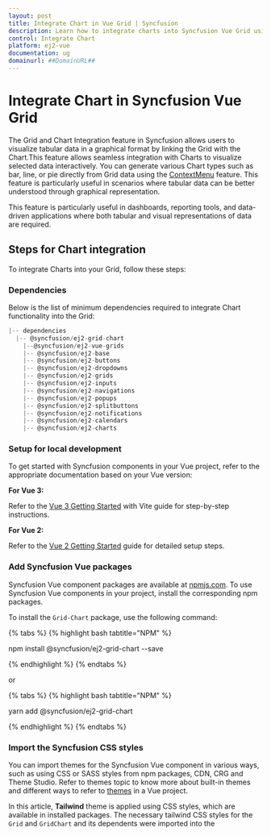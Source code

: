```yaml
---
layout: post
title: Integrate Chart in Vue Grid | Syncfusion
description: Learn how to integrate charts into Syncfusion Vue Grid using Essential JS 2 for interactive and insightful data visualization.
control: Integrate Chart 
platform: ej2-vue
documentation: ug
domainurl: ##DomainURL##
---
```


# Integrate Chart in Syncfusion Vue Grid

The Grid and Chart Integration feature in Syncfusion allows users to visualize tabular data in a graphical format by linking the Grid with the Chart.This feature allows seamless integration with Charts to visualize selected data interactively. You can generate various Chart types such as bar, line, or pie directly from Grid data using the [ContextMenu](https://ej2.syncfusion.com/vue/documentation/grid/context-menu) feature. This feature is particularly useful in scenarios where tabular data can be better understood through graphical representation.

This feature is particularly useful in dashboards, reporting tools, and data-driven applications where both tabular and visual representations of data are required.

## Steps for Chart integration

To integrate Charts into your Grid, follow these steps:

### Dependencies

Below is the list of minimum dependencies required to integrate Chart functionality into the Grid:

```javascript
|-- dependencies
  |-- @syncfusion/ej2-grid-chart
    |--@syncfusion/ej2-vue-grids
    |-- @syncfusion/ej2-base
    |-- @syncfusion/ej2-buttons
    |-- @syncfusion/ej2-dropdowns
    |-- @syncfusion/ej2-grids
    |-- @syncfusion/ej2-inputs
    |-- @syncfusion/ej2-navigations
    |-- @syncfusion/ej2-popups
    |-- @syncfusion/ej2-splitbuttons
    |-- @syncfusion/ej2-notifications
    |-- @syncfusion/ej2-calendars
    |-- @syncfusion/ej2-charts

```

### Setup for local development

To get started with Syncfusion components in your Vue project, refer to the appropriate documentation based on your Vue version:

**For Vue 3:**

Refer to the [Vue 3 Getting Started](https://ej2.syncfusion.com/vue/documentation/grid/vue-3-getting-started#set-up-the-vite-project) with Vite guide for step-by-step instructions.

**For Vue 2:**

Refer to the [Vue 2 Getting Started](https://ej2.syncfusion.com/vue/documentation/grid/getting-started#setting-up-the-vue-2-project) guide for detailed setup steps.

### Add Syncfusion Vue packages

Syncfusion Vue component packages are available at [npmjs.com](https://www.npmjs.com/~syncfusionorg). To use Syncfusion Vue components in your project, install the corresponding npm packages.

To install the `Grid-Chart` package, use the following command:

{% tabs %}
{% highlight bash tabtitle="NPM" %}

npm install @syncfusion/ej2-grid-chart --save

{% endhighlight %}
{% endtabs %}

or

{% tabs %}
{% highlight bash tabtitle="NPM" %}

yarn add @syncfusion/ej2-grid-chart

{% endhighlight %}
{% endtabs %}

### Import the Syncfusion CSS styles

You can import themes for the Syncfusion Vue component in various ways, such as using CSS or SASS styles from npm packages, CDN, CRG and Theme Studio. Refer to themes topic to know more about built-in themes and different ways to refer to [themes](https://ej2.syncfusion.com/vue/documentation/appearance/theme) in a Vue project.

In this article, **Tailwind** theme is applied using CSS styles, which are available in installed packages. The necessary tailwind CSS styles for the `Grid` and `GridChart` and its dependents were imported into the <style> section of **src/App.vue** file. Vite app generates a default **styles.css** file which we do not need for this example. Before running the sample, delete the content of **src/style.css** or remove the file if it’s unused.

```css
@import "../node_modules/@syncfusion/ej2-base/styles/tailwind.css";
@import "../node_modules/@syncfusion/ej2-buttons/styles/tailwind.css";
@import "../node_modules/@syncfusion/ej2-calendars/styles/tailwind.css";
@import "../node_modules/@syncfusion/ej2-dropdowns/styles/tailwind.css";
@import "../node_modules/@syncfusion/ej2-inputs/styles/tailwind.css";
@import "../node_modules/@syncfusion/ej2-navigations/styles/tailwind.css";
@import "../node_modules/@syncfusion/ej2-popups/styles/tailwind.css";
@import "../node_modules/@syncfusion/ej2-splitbuttons/styles/tailwind.css";
@import "../node_modules/@syncfusion/ej2-vue-grids/styles/tailwind.css";
@import '../node_modules/@syncfusion/ej2-grid-chart/styles/tailwind.css';
```

>The order of importing CSS styles should be in line with its dependency graph.

### Chart integration via Context Menu in Grid

This section explains how to dynamically render Charts based on user interactions within the Syncfusion Vue Grid using the context menu. Users can **right-click** on selected rows and choose from various Chart types such as bar, pie, line Charts etc to visualize the data instantly. This feature enhances interactivity and provides a seamless analytical experience.

For example, in a sales dashboard, you can select sales records for specific products and instantly view a comparative bar or pie Chart illustrating online sales versus retail sales or revenue trends over several month. This functionality helps improve decision-making by providing immediate visual feedback.

Steps to be followed to integrate Chart into Grid via Context Menu:

**Step 1. Inject required modules:**

Import the necessary modules from the `Grid` and `GridChart` packages, and inject the `ContextMenu` module into the Grid to enable context menu functionality.

{% tabs %}
{% highlight html tabtitle="Options API (~/src/App.vue)" %}
{% raw %}

import { GridComponent, ColumnDirective, ColumnsDirective, ContextMenu } from '@syncfusion/ej2-vue-grids';
import { GridChart } from '@syncfusion/ej2-grid-chart';

export default {
  components: {
    'ejs-grid': GridComponent,
    'e-column': ColumnDirective,
    'e-columns': ColumnsDirective
  },
  provide: {
    grid: [ContextMenu]
  }
}

{% endraw %}
{% endhighlight %}
{% highlight html tabtitle="Composition API (~/src/App.vue)" %}
{% raw %}

import { GridComponent as EjsGrid, ColumnDirective as EColumn, ColumnsDirective as EColumns, ContextMenu } from "@syncfusion/ej2-vue-grids";
import { GridChart } from '@syncfusion/ej2-grid-chart';

provide('grid', [ContextMenu]);

{% endraw %}
{% endhighlight %}
{% endtabs %}

**Step 2: Define Chart options to Grid Context Menu:**

Add Chart visualization options as context menu items within the Grid configuration using [contextMenuItems](https://ej2.syncfusion.com/vue/documentation/api/grid/#contextmenuitems) property. These items allow  you to right-click on selected rows and choose a Chart type to visualize the data.

{% tabs %}
{% highlight html tabtitle="Options API (~/src/App.vue)" %}
{% raw %}

export default {
  data: () => {
    return {
      contextMenuItems: ['Bar', 'StackingBar', 'StackingBar100', 'Pie',
        'Column', 'StackingColumn', 'StackingColumn100',
        'Line', 'StackingLine', 'StackingLine100',
        'Area', 'StackingArea', 'StackingArea100',
        'Scatter'
      ]    
    }
  }
}

{% endraw %}
{% endhighlight %}
{% highlight html tabtitle="Composition API (~/src/App.vue)" %}
{% raw %}

const contextMenuItems = [
  'Bar', 'StackingBar', 'StackingBar100', 
  'Pie','Column', 'StackingColumn', 
  'StackingColumn100','Line', 'StackingLine', 
  'StackingLine100','Area', 'StackingArea', 
  'StackingArea100','Scatter'
];

{% endraw %}
{% endhighlight %}
{% endtabs %}

**Step 3: Initialize GridChart instance on Grid creation:**

Inside the Grid’s [created](https://ej2.syncfusion.com/vue/documentation/api/grid/#created) event, instantiate a **GridChart** object. This instance will be used to render Charts dynamically based on the selected Grid data.

{% tabs %}
{% highlight html tabtitle="Options API (~/src/App.vue)" %}
{% raw %}

export default {
  methods: {
    created() {
      var grid = this.$refs.gridInstance.$el.ej2_instances[0];
      this.gridChart = new GridChart({
        enableRtl: grid.enableRtl,
        locale: grid.locale,
      });
    }
  }
}

{% endraw %}
{% endhighlight %}
{% highlight html tabtitle="Composition API (~/src/App.vue)" %}
{% raw %}

const gridInstance=ref(null);

const created = () => {
  gridChart.value = new GridChart({
    enableRtl: gridInstance.value.enableRtl,
    locale: gridInstance.value.locale,
  });
};

{% endraw %}
{% endhighlight %}
{% endtabs %}

This ensures that the Chart instance is ready as soon as the Grid is initialized, allowing seamless interaction through the context menu.

**Step 4: Handle context menu click to render Chart:**

Use the [contextMenuClick](https://ej2.syncfusion.com/vue/documentation/api/grid/#contextmenuclick) event to detect which Chart type was selected and render the Chart accordingly using the `gridChart.render()` method.

`ContextMenuClick` event passes the below arguments:

  * `args.chartType:` The selected Chart type.

  * `args.gridInstance:` The current Grid instance.

  * `args.records:` The selected data records to be visualized in the Chart.

* Use the `gridChart.render` to render the Chart. It accepts three arguments discussed below:

  * `chartArgs`: Contains Grid instance, [Chart type](.https://ej2.syncfusion.com/vue/documentation/chart/chart-types), and selected records.

  * `chartModel:` This specifies various Chart configurations related to the appearance and behavior of the Chart. The model allows you to configure axes, labels, legends, tooltips, and other Chart attributes. Refer to Syncfusion's [Chart Model](https://ej2.syncfusion.com/vue/documentation/api/chart/chartmodel/) for detailed configurations, options, and customization possibilities.

  * `categorySeries:` This specifies the fields in your data used for [categories](https://ej2.syncfusion.com/vue/documentation/chart/category-axis) and [series](https://ej2.syncfusion.com/vue/documentation/chart/chart-series) in the Chart.

    * Category fields: Define the grouping axis.
    * Series fields: Define the actual values plotted on the Chart.

{% tabs %}
{% highlight html tabtitle="Options API (~/src/App.vue)" %}
{% raw %}

export default {
  methods: {
    contextMenuClick(args) {
      // Check if the Chart type is defined in the clicked context menu item.
      if (args.chartType && args.gridInstance) {
        // Prepare the Chart arguments including the Grid instance, Chart type, and records to plot.
        const chartArgs = {
          gridInstance: args.gridInstance,
          chartType: args.chartType,
          records: args.records,
        };

        // Set up the Chart model configurations.
        const chartModel = {
          primaryXAxis: {
            valueType: 'Category',
            labelRotation: 315,
          }
        };

         // Combine both Chart models into a single model for rendering.
        const model= {
          chart: chartModel,
          accumulationChart: { }
        };

        // Determine fields for category and series data in the Chart.
        const categorySeries= {
          category: ['Product', 'Month'],
          series: ['Online', 'Retail']
        };

        // Render the Chart using the configured arguments and models.
        // The render function uses the defined chartArgs, model, and categorySeries to display the Chart.
        this.gridChart.render(chartArgs, model, categorySeries);
      }
    }
  }
}

{% endraw %}
{% endhighlight %}
{% highlight html tabtitle="Composition API (~/src/App.vue)" %}
{% raw %}

const contextMenuClick = (args) => {
  // Check if the Chart type is defined in the clicked context menu item.
  if (args.chartType && args.gridInstance) {

    // Prepare the Chart arguments including the Grid instance, Chart type, and records to plot.
    const chartArgs = {
      gridInstance: args.gridInstance,
      chartType: args.chartType,
      records: args.records,
    };

    // Set up the Chart model configurations.
    const chartModel = {
      primaryXAxis: {
        valueType: 'Category',
        labelRotation: 315,
      }
    };

    // Combine both Chart models into a single model for rendering.
    const model= {
      chart: chartModel,
      accumulationChart: { }
    };

    // Determine fields for category and series data in the Chart.
    const categorySeries= {
      category: ['Product', 'Month'],
      series: ['Online', 'Retail']
    };

    // Render the Chart using the configured arguments and models.
    // The render function uses the defined chartArgs, model, and categorySeries to display the Chart.
    gridChart.value.render(chartArgs, model, categorySeries);
  }
};

{% endraw %}
{% endhighlight %}
{% endtabs %}

The following complete example demonstrates how to integrate charts into a Grid context menu using the `contextMenuClick` event with `gridChart.render` method:

{% tabs %}
{% highlight html tabtitle="Composition API (~/src/App.vue)" %}
{% include code-snippet/grid/chart-intergartion/app-composition.vue %}
{% endhighlight %}
{% highlight html tabtitle="Options API (~/src/App.vue)" %}
{% include code-snippet/grid/chart-intergartion/app.vue %}
{% endhighlight %}
{% endtabs %}

{% previewsample "page.domainurl/code-snippet/grid/chart-intergartion-cs" %}
        
## Enable export functionality in GridChart

The export functionality in GridChart allows Charts to be saved or shared externally in various formats. This is particularly useful for preserving visualized data or including Charts in reports and presentations.

To enable this feature, set the `allowExport` property to true when creating the **GridChart** instance. Once enabled, an export option appears in the Chart popup toolbar, allowing the Chart to be exported in various formats such as PDF, CSV, Print, JPEG, XLSX, SVG, and PNG.

The following code snippet demonstrates how to enable export functionality in **GridChart**:

```ts

gridChart = new GridChart({
  allowExport: true
});

```

## Enable property panel in GridChart

The property panel in GridChart provides a built-in interface to modify Chart settings dynamically at runtime. By default, the property panel is disabled. To enable it, set the `enablePropertyPanel` option to true during the instantiation of the **GridChart** object. Here’s how to do it:

```ts

gridChart = new GridChart({
  enablePropertyPanel: true
});

```

When enabled, the property panel appears alongside the Chart popup and offers three main configuration sections:

* **Chart Types:** Choose from a variety of Chart types, including Column, Line, Pie, and others.

* **Chart Data:** Configure the category axis and series fields for data visualization.

* **Formatting Options:** Adjust styling properties such as Chart style, title style, legend appearance, series settings, and axes formatting.

  * **Chart Style:** 

    * **Margin :** Adjust the [margins](https://ej2.syncfusion.com/vue/documentation/api/chart/margin/) around the chart (top, bottom, left, right) for better layout spacing.
    * **Color**: Set distinct colors for different chart elements to improve visual clarity.

  * **Title Style** 

    * **Legend** - Toggle the visibility of the legend and customize its font, size, color, and position.
    * **Series** - Enable/disable tooltips and customize [Series](https://ej2.syncfusion.com/vue/documentation/api/chart/series/) color and data labels based on categories such as online, retail, or revenue.

  * **Axes:** - Select axes as either category or value type, and customize:

    * Reverse Order to change the data sequence.
    * **Title:** Adjust text, font, size, color, and rotation.
    * **Label:** Modify text, font, size, color, and rotation for better label presentation.

**customize the Chart model:**   

You can customize the [Chart](https://ej2.syncfusion.com/vue/documentation//chart/getting-started) by defining a [chartModel](https://ej2.syncfusion.com/vue/documentation/api/chart/chartModel/) object in the `chart` property of the `model` object within the [contextMenuClick](https://ej2.syncfusion.com/vue/documentation/api/grid/#contextmenuclick) event .This allows you to configure various Chart properties such as axes, margins, tooltips, titles, and more. Additionally, you can use the [events](https://ej2.syncfusion.com/vue/documentation//api/chart/#events/) of the Chart within the `chartModel` configuration to apply further customizations when the Chart is rendered. 

To customize [Accumulation Charts](https://ej2.syncfusion.com/vue/documentation//accumulation-chart/getting-started) (such as Pie), use the `accumulationChart` property of the `model` object. This property allows you to configure Chart options like titles, legends, data labels, and visual styles tailored for accumulation-type visualizations.  You can also use Accumulation Chart [events](https://ej2.syncfusion.com/vue/documentation//api/accumulation-chart/#events/) to apply additional customizations when the Chart is rendered.

The following code snippets demonstrate how to achieve this:

{% tabs %}
{% highlight html tabtitle="Options API (~/src/App.vue)" %}
{% raw %}

export default {
  methods: {
    contextMenuClick(args) 
    {
      if (args.chartType && args.gridInstance) {
        const chartModel = {
          primaryXAxis: {
            valueType: 'Category',
            labelRotation: 315,
          },
          margin: {
            top: 20,
            bottom: 20,
            right: 20,
            left: 20
          },
          tooltip: {
            enable: true,
            textStyle: {
              size: '16px',
              fontFamily: 'Arial, Helvetica, sans-serif'
            }
          },
          title: 'Sales Data',
          titleStyle: {
            size: '24px',
            fontFamily: 'Arial, Helvetica, sans-serif',
            fontWeight: 'Bold'
          },
          subTitle: 'Sales data for various products over the months',
          load: (args) => {
            if (args.chart.titleStyle) {
              args.chart.titleStyle.color = '#1976d2';
            }
          }
        };
        const accumulationChartModel = {
          title :'Sales Distribution'
        };
        const model= {
          chart: chartModel,
          accumulationChart: accumulationChartModel
        };
      }
    },
  }
}

{% endraw %}
{% endhighlight %}
{% highlight html tabtitle="Composition API (~/src/App.vue)" %}
{% raw %}

const contextMenuClick = (args) => {
  if (args.chartType && args.gridInstance) {
    const chartModel = {
      primaryXAxis: {
        valueType: 'Category',
        labelRotation: 315,
      },
      margin: {
        top: 20,
        bottom: 20,
        right: 20,
        left: 20
      },
      tooltip: {
        enable: true,
        textStyle: {
          size: '16px',
          fontFamily: 'Arial, Helvetica, sans-serif'
        }
      },
      title: 'Sales Data',
      titleStyle: {
        size: '24px',
        fontFamily: 'Arial, Helvetica, sans-serif',
        fontWeight: 'Bold'
      },
      subTitle: 'Sales data for various products over the months',
      load: (args) => {
        if (args.chart.titleStyle) {
          args.chart.titleStyle.color = '#1976d2';
        }
      }
    };
    const accumulationChartModel = {
      title :'Sales Distribution'
    };
    const model= {
      chart: chartModel,
      accumulationChart: accumulationChartModel
    };
  }
}
{% endraw %}
{% endhighlight %}
{% endtabs %}

You can also programmatically update the Chart’s appearance using the `updateChartSettings(args: UpdateChartArgs)` event provided by the **GridChart** integration. This event is triggered when you modify Chart properties through the Chart popup’s property panel. This is useful for applying custom themes, adjusting axis settings, or modifying series styles.

The following code snippet demonstrates how to dynamically customize chart margins and restrict their values to a minimum of 20 using the `updateChartSettings` event.


{% tabs %}
{% highlight html tabtitle="Options API (~/src/App.vue)" %}
{% raw %}

export default {
  methods: {
    created() {
      var grid = this.$refs.gridInstance.$el.ej2_instances[0];
      this.gridChart = new GridChart({
        enablePropertyPanel: true,
        allowExport: true,
        enableRtl: grid.enableRtl,
        locale: grid.locale,
        updateChartSettings: this.updateChartSettings
      });
    },
    updateChartSettings(args) {
      const chart = args.changes?.chart;
      if (!chart) return;
      const chartMargin = chart.margin;

      // Restrict margin values to minimum 20.
      if (chartMargin && !isNullOrUndefined(chartMargin)) {
        if ((chartMargin.top ?? 0) < 20) chartMargin.top = 20;
        if ((chartMargin.bottom ?? 0) < 20) chartMargin.bottom = 20;
        if ((chartMargin.left ?? 0) < 20) chartMargin.left = 20;
        if ((chartMargin.right ?? 0) < 20) chartMargin.right = 20;
      }
    },
  }
}

{% endraw %}
{% endhighlight %}
{% highlight html tabtitle="Composition API (~/src/App.vue)" %}
{% raw %}

const created = () => {
  gridChart.value = new GridChart({
    enablePropertyPanel: true,
    allowExport: true,
    enableRtl: gridInstance.value.enableRtl,
    locale: gridInstance.value.locale,
    updateChartSettings: updateChartSettings
  });
};

const updateChartSettings = (args) => {
  const chart = args.changes.chart;
  if (!chart) return;

  // Restrict margin values to minimum 20.
  const chartMargin = chart.margin;
  if (chartMargin && !isNullOrUndefined(chartMargin)) {
    if (chartMargin.top < 20) chartMargin.top = 20;
    if (chartMargin.bottom < 20) chartMargin.bottom = 20;
    if (chartMargin.left < 20) chartMargin.left = 20;
    if (chartMargin.right < 20) chartMargin.right = 20;
  }
};

{% endraw %}
{% endhighlight %}
{% endtabs %}


The following complete example demonstrates how to enable the property panel by setting `enablePropertyPanel` to **true**, customize the chart using the `chartModel` within `contextMenuClick` event, and dynamically control or customize the behavior of the `updateChartSettings` event.

{% tabs %}
{% highlight html tabtitle="Composition API (~/src/App.vue)" %}
{% include code-snippet/grid/chart-intergartion-cs1/app-composition.vue %}
{% endhighlight %}

{% highlight html tabtitle="Options API (~/src/App.vue)" %}
{% include code-snippet/grid/chart-intergartion-cs1/app.vue %}
{% endhighlight %}
{% endtabs %}

{% previewsample "page.domainurl/code-snippet/grid/chart-intergartion-cs1" %}

